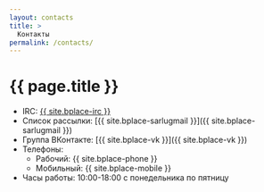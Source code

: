```yaml
---
layout: contacts
title: >
  Контакты
permalink: /contacts/
---
```


# [](#header-1) {{ page.title }}

* IRC: <a href="{{ site.bplace-irc }}">{{ site.bplace-irc }}</a>
* Список рассылки: [{{ site.bplace-sarlugmail }}]({{ site.bplace-sarlugmail }})
* Группа ВКонтакте: [{{ site.bplace-vk }}]({{ site.bplace-vk }})
* Телефоны:
  * Рабочий: {{ site.bplace-phone }}
  * Мобильный: {{ site.bplace-mobile }}
* Часы работы: 10:00-18:00 с понедельника по пятницу

